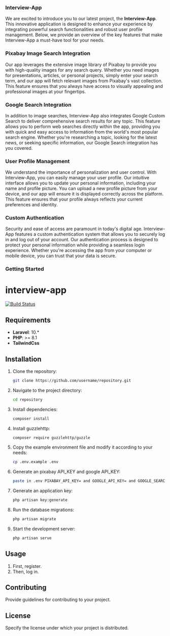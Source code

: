 ### **Interview-App**
We are excited to introduce you to our latest project, the **Interview-App**. This innovative application is designed to enhance your experience by integrating powerful search functionalities and robust user profile management. Below, we provide an overview of the key features that make Interview-App a must-have tool for your needs.

### **Pixabay Image Search Integration**
Our app leverages the extensive image library of Pixabay to provide you with high-quality images for any search query. Whether you need images for presentations, articles, or personal projects, simply enter your search term, and our app will fetch relevant images from Pixabay's vast collection. This feature ensures that you always have access to visually appealing and professional images at your fingertips.

### **Google Search Integration**
In addition to image searches, Interview-App also integrates Google Custom Search to deliver comprehensive search results for any topic. This feature allows you to perform web searches directly within the app, providing you with quick and easy access to information from the world's most popular search engine. Whether you're researching a topic, looking for the latest news, or seeking specific information, our Google Search integration has you covered.

### **User Profile Management**
We understand the importance of personalization and user control. With Interview-App, you can easily manage your user profile. Our intuitive interface allows you to update your personal information, including your name and profile picture. You can upload a new profile picture from your device, and our app will ensure it is displayed correctly across the platform. This feature ensures that your profile always reflects your current preferences and identity.

### **Custom Authentication**
Security and ease of access are paramount in today's digital age. Interview-App features a custom authentication system that allows you to securely log in and log out of your account. Our authentication process is designed to protect your personal information while providing a seamless login experience. Whether you're accessing the app from your computer or mobile device, you can trust that your data is secure.

### **Getting Started**
# interview-app

[![Build Status](https://travis-ci.org/username/repository.svg?branch=master)](https://travis-ci.org/username/repository)

## Requirements

- **Laravel**: 10.*
- **PHP**: >= 8.1
- **TailwindCss**
## Installation

1. Clone the repository:
    ```sh
    git clone https://github.com/username/repository.git
    ```

2. Navigate to the project directory:
    ```sh
    cd repository
    ```

3. Install dependencies:
    ```sh
    composer install
    ```

4. Install guzzlehttp:
    ```sh
    composer require guzzlehttp/guzzle
    ```


5. Copy the example environment file and modify it according to your needs:
    ```sh
    cp .env.example .env
    ```

6. Generate an pixabay API_KEY and google API_KEY:
    ```sh
    paste in .env PIXABAY_API_KEY= and GOOGLE_API_KEY= and GOOGLE_SEARCH_ENGINE_ID=
    ```

7. Generate an application key:
    ```sh
    php artisan key:generate
    ```

8. Run the database migrations:
    ```sh
    php artisan migrate
    ```

9. Start the development server:
    ```sh
    php artisan serve
    ```

## Usage

1. First, register.
2. Then, log in.

## Contributing

Provide guidelines for contributing to your project.

## License

Specify the license under which your project is distributed.


